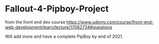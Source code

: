 # Fallout-4-Pipboy-Project
from the front end dev course 
https://www.udemy.com/course/front-end-web-development/learn/lecture/17082734#questions

Will add more and have a complete PipBoy by end of 2021.
